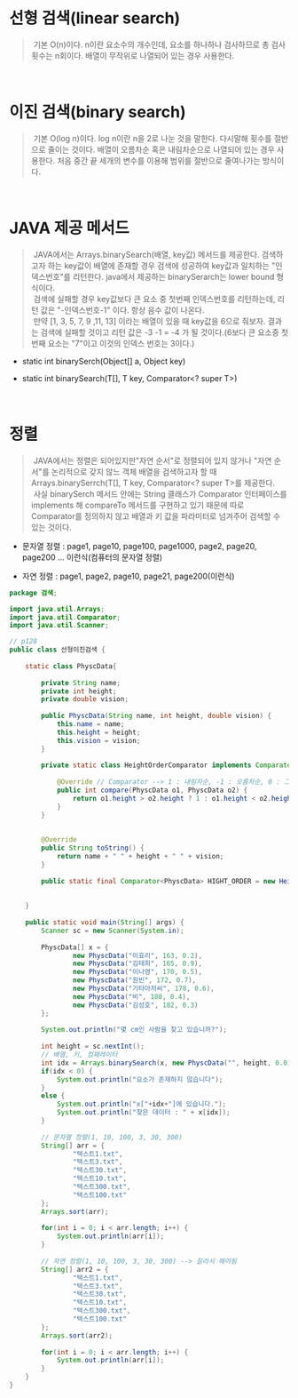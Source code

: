 # 선형 검색(linear search)
 
>&nbsp;기본 O(n)이다. n이란 요소수의 개수인데, 요소를 하나하나 검사하므로 총 검사 횟수는 n회이다. 
배열이 무작위로 나열되어 있는 경우 사용한다. 	

<br>

# 이진 검색(binary search)
			
>&nbsp;기본 O(log n)이다. log n이란 n을 2로 나눈 것을 말한다. 다시말해 횟수를 절반으로 줄이는 것이다.
배열이 오름차순 혹은 내림차순으로 나열되어 있는 경우 사용한다. 처음 중간 끝 세개의 변수를 이용해 범위를 절반으로 줄여나가는 방식이다.

<br>

# JAVA 제공 메서드
>&nbsp;JAVA에서는 Arrays.binarySearch(배열, key값) 메서드를 제공한다. 검색하고자 하는 key값이 배열에 존재할 경우
검색에 성공하여 key값과 일치하는 "인덱스번호"를 리턴한다. java에서 제공하는 binarySerarch는 lower bound 형식이다.<br>
&nbsp;검색에 실패할 경우 key값보다 큰 요소 중 첫번째 인덱스번호를 리턴하는데, 리턴 값은 "-인덱스번호-1" 이다. 항상 음수 값이 나온다.<br>
&nbsp;만약 [1, 3, 5, 7, 9 ,11, 13] 이라는 배열이 있을 때 key값을 6으로 줘보자. 결과는 검색에 실패할 것이고 
리턴 값은 -3 -1 = -4 가 될 것이다.(6보다 큰 요소중 첫번째 요소는 "7"이고 이것의 인덱스 번호는 3이다.)
- static int binarySerch(Object[] a, Object key)

- static int binarySearch(T[], T key, Comparator<? super T>)

<br>

# 정렬

>&nbsp;JAVA에서는 정렬은 되어있지만"자연 순서"로 정렬되어 있지 않거나 "자연 순서"를 논리적으로 갖지 않느 객체 배열을 검색하고자 할 때
Arrays.binarySerrch(T[], T key, Comparator<? super T>를 제공한다.<br>
&nbsp;사실 binarySerch 메서드 안에는 String 클래스가 Comparator 인터페이스를 implements 해 compareTo 메서드를
구현하고 있기 때문에 따로 Comparator를 정의하지 않고 배열과 키 값을 파라미터로 넘겨주어 검색할 수 있는 것이다.

- 문자열 정렬 : page1, page10, page100, page1000, page2, page20, page200 ... 이런식(컴퓨터의 문자열 정렬)

- 자연 정렬 : page1, page2, page10, page21, page200(이런식)


```java
package 검색;

import java.util.Arrays;
import java.util.Comparator;
import java.util.Scanner;

// p128 
public class 선형이진검색 {
	
	static class PhyscData{
		
		private String name;
		private int height;
		private double vision;
		
		public PhyscData(String name, int height, double vision) {
			this.name = name;
			this.height = height;
			this.vision = vision;
		}
		
		private static class HeightOrderComparator implements Comparator<PhyscData>{
			
			@Override // Comparator --> 1 : 내림차순, -1 : 오름차순, 0 : 그대로
			public int compare(PhyscData o1, PhyscData o2) {
				return o1.height > o2.height ? 1 : o1.height < o2.height ? -1 : 0;
			}
		}
		
		
		@Override
		public String toString() {
			return name + " " + height + " " + vision;
		}
		
		public static final Comparator<PhyscData> HIGHT_ORDER = new HeightOrderComparator();
		
		
	}
	
	public static void main(String[] args) {
		Scanner sc = new Scanner(System.in);
		
		PhyscData[] x = {
				new PhyscData("이효리", 163, 0.2),
				new PhyscData("김태희", 165, 0.9),
				new PhyscData("이나영", 170, 0.5),
				new PhyscData("원빈", 172, 0.7),
				new PhyscData("기타아저씨", 178, 0.6),
				new PhyscData("비", 180, 0.4),
				new PhyscData("김성호", 182, 0.3)
		};
		
		System.out.println("몇 cm인 사람을 찾고 있습니까?");
		
		int height = sc.nextInt();
		// 배열, 키, 컴패레이터
		int idx = Arrays.binarySearch(x, new PhyscData("", height, 0.0), PhyscData.HIGHT_ORDER);
		if(idx < 0) {
			System.out.println("요소가 존재하지 않습니다");
		}
		else {
			System.out.println("x["+idx+"]에 있습니다.");
			System.out.println("찾은 데이터 : " + x[idx]);
		}
		
		// 문자열 정렬(1, 10, 100, 3, 30, 300)
		String[] arr = {
				"텍스트1.txt",
				"텍스트3.txt",
				"텍스트30.txt",
				"텍스트10.txt",
				"텍스트300.txt",
				"텍스트100.txt"
		};
		Arrays.sort(arr);
		
		for(int i = 0; i < arr.length; i++) {
			System.out.println(arr[i]);
		}
		
		// 자연 정렬(1, 10, 100, 3, 30, 300) --> 잘라서 해야됨
		String[] arr2 = {
				"텍스트1.txt",
				"텍스트3.txt",
				"텍스트30.txt",
				"텍스트10.txt",
				"텍스트300.txt",
				"텍스트100.txt"
		};
		Arrays.sort(arr2);
		
		for(int i = 0; i < arr.length; i++) {
			System.out.println(arr[i]);
		}
	}
}



```
